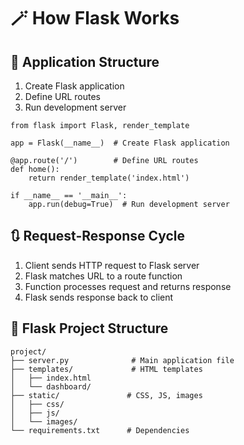 # 🪄 How Flask Works


## 🧬 Application Structure
1. Create Flask application
2. Define URL routes
3. Run development server
```
from flask import Flask, render_template

app = Flask(__name__)  # Create Flask application

@app.route('/')        # Define URL routes
def home():
    return render_template('index.html')

if __name__ == '__main__':
    app.run(debug=True)  # Run development server
```

## 🔃 Request-Response Cycle
1. Client sends HTTP request to Flask server
2. Flask matches URL to a route function
3. Function processes request and returns response
4. Flask sends response back to client

## 📁 Flask Project Structure
```
project/
├── server.py              # Main application file
├── templates/             # HTML templates
│   ├── index.html
│   └── dashboard/
├── static/               # CSS, JS, images
│   ├── css/
│   ├── js/
│   └── images/
└── requirements.txt      # Dependencies
```